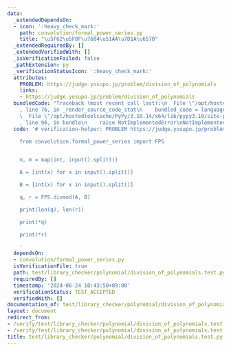 ```yaml
---
data:
  _extendedDependsOn:
  - icon: ':heavy_check_mark:'
    path: convolution/formal_power_series.py
    title: "\u5F62\u5F0F\u7684\u51AA\u7D1A\u6570"
  _extendedRequiredBy: []
  _extendedVerifiedWith: []
  _isVerificationFailed: false
  _pathExtension: py
  _verificationStatusIcon: ':heavy_check_mark:'
  attributes:
    PROBLEM: https://judge.yosupo.jp/problem/division_of_polynomials
    links:
    - https://judge.yosupo.jp/problem/division_of_polynomials
  bundledCode: "Traceback (most recent call last):\n  File \"/opt/hostedtoolcache/PyPy/3.10.14/x64/lib/pypy3.10/site-packages/onlinejudge_verify/documentation/build.py\"\
    , line 76, in _render_source_code_stat\n    bundled_code = language.bundle(\n\
    \  File \"/opt/hostedtoolcache/PyPy/3.10.14/x64/lib/pypy3.10/site-packages/onlinejudge_verify/languages/python.py\"\
    , line 96, in bundle\n    raise NotImplementedError\nNotImplementedError\n"
  code: '# verification-helper: PROBLEM https://judge.yosupo.jp/problem/division_of_polynomials

    from convolution.formal_power_series import FPS


    n, m = map(int, input().split())

    A = [int(x) for x in input().split()]

    B = [int(x) for x in input().split()]

    q, r = FPS.divmod(A, B)

    print(len(q), len(r))

    print(*q)

    print(*r)

    '
  dependsOn:
  - convolution/formal_power_series.py
  isVerificationFile: true
  path: test/library_checker/polynomial/division_of_polynomials.test.py
  requiredBy: []
  timestamp: '2024-06-24 10:43:50+09:00'
  verificationStatus: TEST_ACCEPTED
  verifiedWith: []
documentation_of: test/library_checker/polynomial/division_of_polynomials.test.py
layout: document
redirect_from:
- /verify/test/library_checker/polynomial/division_of_polynomials.test.py
- /verify/test/library_checker/polynomial/division_of_polynomials.test.py.html
title: test/library_checker/polynomial/division_of_polynomials.test.py
---
```


